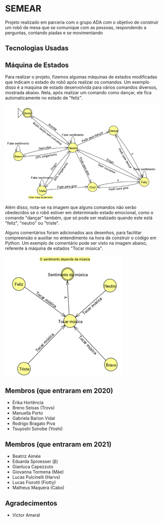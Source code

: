 # SEMEAR
Projeto realizado em parceria com o grupo ADA com o objetivo de construir um robô de mesa que se comunique com as pessoas, respondendo a perguntas, contando piadas e se movimentando

## Tecnologias Usadas

## Máquina de Estados
Para realizar o projeto, fizemos algumas máquinas de estados modificadas que indicam o estado do robô após realizar os comandos.
Um exemplo disso é a maquina de estado desenvolvida para vários comandos diversos, mostrada abaixo. Nela, após realizar um comando como dançar, ele fica automaticamente no estado de "feliz".

![Máquina de Estados - Diversos](Arquivos_readme/Diversos.png)

Além disso, nota-se na imagem que alguns comandos não serão obedecidos se o robô estiver em determinado estado emocional, como o comando "dançar" também, que só pode ser realizado quando este está "feliz", "neutro" ou "triste".

Alguns comentários foram adicionados aos desenhos, para facilitar compreensão e auxiliar no entendimento na hora de construir o código em Python. Um exemplo de comentário pode ser visto na imagem abaixo, referente à máquina de estados "Tocar música".

![Máquina de Estados - Tocar Música](Arquivos_readme/Tocar_musica.png)

## Membros (que entraram em 2020)
- Érika Hortência
- Breno Seixas (Trovs)
- Manuella Porto
- Gabriela Barion Vidal
- Rodrigo Bragato Piva
- Tsuyoshi Sonobe (Yoshi)

## Membros (que entraram em 2021)
- Beatriz Aimée
- Eduarda Sproesser (β)
- Gianluca Capezzuto
- Giovanna Tormena (Mãe)
- Lucas Pulcinelli (Harvs)
- Lucas Fiorotti (Fiotty)
- Matheus Maquera (Cabo)


## Agradecimentos
- Victor Amaral
